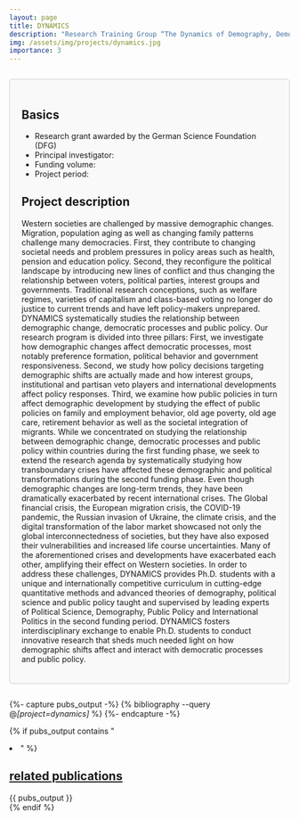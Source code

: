 ```yaml
---
layout: page
title: DYNAMICS
description: "Research Training Group “The Dynamics of Demography, Democratic Processes and Public Policy”"
img: /assets/img/projects/dynamics.jpg
importance: 3
---
```


<div style="border: 1px solid #ccc; border-radius: 5px; padding: 1.5em; margin: 2em 0; background-color: #f9f9f9;">

  <h2>Basics</h2>
    <ul>
      <li>Research grant awarded by the German Science Foundation (DFG)</li>
      <li>Principal investigator:</li>
      <li>Funding volume:</li>
      <li>Project period:</li>
    </ul>

  <h2>Project description</h2>
    <p>Western societies are challenged by massive demographic changes. Migration, population aging as well as changing family patterns challenge many democracies. First, they contribute to changing societal needs and problem pressures in policy areas such as health, pension and education policy. Second, they reconfigure the political landscape by introducing new lines of conflict and thus changing the relationship between voters, political parties, interest groups and governments. Traditional research conceptions, such as welfare regimes, varieties of capitalism and class-based voting no longer do justice to current trends and have left policy-makers unprepared. DYNAMICS systematically studies the relationship between demographic change, democratic processes and public policy. Our research program is divided into three pillars: First, we investigate how demographic changes affect democratic processes, most notably preference formation, political behavior and government responsiveness. Second, we study how policy decisions targeting demographic shifts are actually made and how interest groups, institutional and partisan veto players and international developments affect policy responses. Third, we examine how public policies in turn affect demographic development by studying the effect of public policies on family and employment behavior, old age poverty, old age care, retirement behavior as well as the societal integration of migrants. While we concentrated on studying the relationship between demographic change, democratic processes and public policy within countries during the first funding phase, we seek to extend the research agenda by systematically studying how transboundary crises have affected these demographic and political transformations during the second funding phase. Even though demographic changes are long-term trends, they have been dramatically exacerbated by recent international crises. The Global financial crisis, the European migration crisis, the COVID-19 pandemic, the Russian invasion of Ukraine, the climate crisis, and the digital transformation of the labor market showcased not only the global interconnectedness of societies, but they have also exposed their vulnerabilities and increased life course uncertainties. Many of the aforementioned crises and developments have exacerbated each other, amplifying their effect on Western societies. In order to address these challenges, DYNAMICS provides Ph.D. students with a unique and internationally competitive curriculum in cutting-edge quantitative methods and advanced theories of demography, political science and public policy taught and supervised by leading experts of Political Science, Demography, Public Policy and International Politics in the second funding period. DYNAMICS fosters interdisciplinary exchange to enable Ph.D. students to conduct innovative research that sheds much needed light on how demographic shifts affect and interact with democratic processes and public policy.</p>

</div>

{%- capture pubs_output -%}
  {% bibliography --query @*[project=dynamics]* %}
{%- endcapture -%}

{% if pubs_output contains "<li>" %}
  <div>
    <h2>
      <a href="{{ '/publications/' | relative_url }}" style="color: inherit">
        related publications
      </a>
    </h2>
    <div class="publications">
      {{ pubs_output }}
    </div>
  </div>
{% endif %}